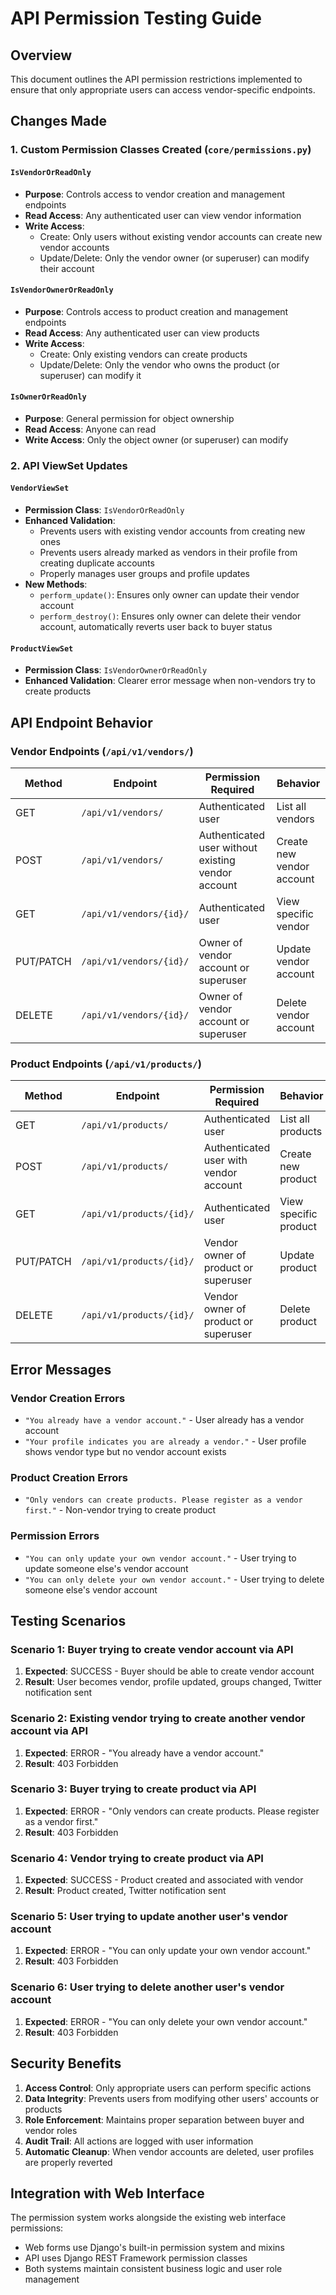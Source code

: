 # API Permission Testing Guide

## Overview
This document outlines the API permission restrictions implemented to ensure that only appropriate users can access vendor-specific endpoints.

## Changes Made

### 1. Custom Permission Classes Created (`core/permissions.py`)

#### `IsVendorOrReadOnly`
- **Purpose**: Controls access to vendor creation and management endpoints
- **Read Access**: Any authenticated user can view vendor information
- **Write Access**: 
  - Create: Only users without existing vendor accounts can create new vendor accounts
  - Update/Delete: Only the vendor owner (or superuser) can modify their account

#### `IsVendorOwnerOrReadOnly`
- **Purpose**: Controls access to product creation and management endpoints
- **Read Access**: Any authenticated user can view products
- **Write Access**:
  - Create: Only existing vendors can create products
  - Update/Delete: Only the vendor who owns the product (or superuser) can modify it

#### `IsOwnerOrReadOnly`
- **Purpose**: General permission for object ownership
- **Read Access**: Anyone can read
- **Write Access**: Only the object owner (or superuser) can modify

### 2. API ViewSet Updates

#### `VendorViewSet`
- **Permission Class**: `IsVendorOrReadOnly`
- **Enhanced Validation**: 
  - Prevents users with existing vendor accounts from creating new ones
  - Prevents users already marked as vendors in their profile from creating duplicate accounts
  - Properly manages user groups and profile updates
- **New Methods**:
  - `perform_update()`: Ensures only owner can update their vendor account
  - `perform_destroy()`: Ensures only owner can delete their vendor account, automatically reverts user back to buyer status

#### `ProductViewSet`
- **Permission Class**: `IsVendorOwnerOrReadOnly`
- **Enhanced Validation**: Clearer error message when non-vendors try to create products

## API Endpoint Behavior

### Vendor Endpoints (`/api/v1/vendors/`)

| Method | Endpoint | Permission Required | Behavior |
|--------|----------|-------------------|----------|
| GET | `/api/v1/vendors/` | Authenticated user | List all vendors |
| POST | `/api/v1/vendors/` | Authenticated user without existing vendor account | Create new vendor account |
| GET | `/api/v1/vendors/{id}/` | Authenticated user | View specific vendor |
| PUT/PATCH | `/api/v1/vendors/{id}/` | Owner of vendor account or superuser | Update vendor account |
| DELETE | `/api/v1/vendors/{id}/` | Owner of vendor account or superuser | Delete vendor account |

### Product Endpoints (`/api/v1/products/`)

| Method | Endpoint | Permission Required | Behavior |
|--------|----------|-------------------|----------|
| GET | `/api/v1/products/` | Authenticated user | List all products |
| POST | `/api/v1/products/` | Authenticated user with vendor account | Create new product |
| GET | `/api/v1/products/{id}/` | Authenticated user | View specific product |
| PUT/PATCH | `/api/v1/products/{id}/` | Vendor owner of product or superuser | Update product |
| DELETE | `/api/v1/products/{id}/` | Vendor owner of product or superuser | Delete product |

## Error Messages

### Vendor Creation Errors
- `"You already have a vendor account."` - User already has a vendor account
- `"Your profile indicates you are already a vendor."` - User profile shows vendor type but no vendor account exists

### Product Creation Errors
- `"Only vendors can create products. Please register as a vendor first."` - Non-vendor trying to create product

### Permission Errors
- `"You can only update your own vendor account."` - User trying to update someone else's vendor account
- `"You can only delete your own vendor account."` - User trying to delete someone else's vendor account

## Testing Scenarios

### Scenario 1: Buyer trying to create vendor account via API
1. **Expected**: SUCCESS - Buyer should be able to create vendor account
2. **Result**: User becomes vendor, profile updated, groups changed, Twitter notification sent

### Scenario 2: Existing vendor trying to create another vendor account via API
1. **Expected**: ERROR - "You already have a vendor account."
2. **Result**: 403 Forbidden

### Scenario 3: Buyer trying to create product via API
1. **Expected**: ERROR - "Only vendors can create products. Please register as a vendor first."
2. **Result**: 403 Forbidden

### Scenario 4: Vendor trying to create product via API
1. **Expected**: SUCCESS - Product created and associated with vendor
2. **Result**: Product created, Twitter notification sent

### Scenario 5: User trying to update another user's vendor account
1. **Expected**: ERROR - "You can only update your own vendor account."
2. **Result**: 403 Forbidden

### Scenario 6: User trying to delete another user's vendor account
1. **Expected**: ERROR - "You can only delete your own vendor account."
2. **Result**: 403 Forbidden

## Security Benefits

1. **Access Control**: Only appropriate users can perform specific actions
2. **Data Integrity**: Prevents users from modifying other users' accounts or products
3. **Role Enforcement**: Maintains proper separation between buyer and vendor roles
4. **Audit Trail**: All actions are logged with user information
5. **Automatic Cleanup**: When vendor accounts are deleted, user profiles are properly reverted

## Integration with Web Interface

The permission system works alongside the existing web interface permissions:
- Web forms use Django's built-in permission system and mixins
- API uses Django REST Framework permission classes
- Both systems maintain consistent business logic and user role management
